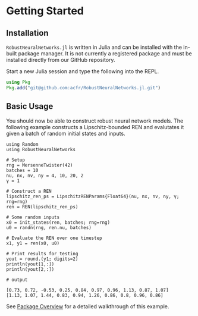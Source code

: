 # Getting Started

## Installation

`RobustNeuralNetworks.jl` is written in Julia and can be installed with the in-built package manager. It is not currently a registered package and must be installed directly from our GitHub repository.

Start a new Julia session and type the following into the REPL.
```julia
using Pkg
Pkg.add("git@github.com:acfr/RobustNeuralNetworks.jl.git")
```

## Basic Usage

You should now be able to construct robust neural network models. The following example constructs a Lipschitz-bounded REN and evalutates it given a batch of random initial states and inputs.

```jldoctest
using Random
using RobustNeuralNetworks

# Setup
rng = MersenneTwister(42)
batches = 10
nu, nx, nv, ny = 4, 10, 20, 2
γ = 1

# Construct a REN
lipschitz_ren_ps = LipschitzRENParams{Float64}(nu, nx, nv, ny, γ; rng=rng)
ren = REN(lipschitz_ren_ps)

# Some random inputs
x0 = init_states(ren, batches; rng=rng)
u0 = randn(rng, ren.nu, batches)

# Evaluate the REN over one timestep
x1, y1 = ren(x0, u0)

# Print results for testing
yout = round.(y1; digits=2)
println(yout[1,:])
println(yout[2,:])

# output

[0.73, 0.72, -0.53, 0.25, 0.84, 0.97, 0.96, 1.13, 0.87, 1.07]
[1.13, 1.07, 1.44, 0.83, 0.94, 1.26, 0.86, 0.8, 0.96, 0.86]
```

See [Package Overview](@ref) for a detailed walkthrough of this example.